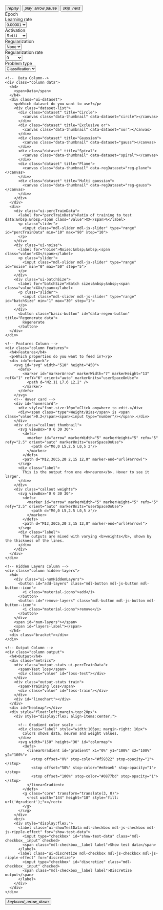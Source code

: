   <div id="top-controls">
    <div class="container l--page">
      <div class="timeline-controls">
        <button class="mdl-button mdl-js-button mdl-button--icon ui-resetButton" id="reset-button" title="Reset the network">
          <i class="material-icons">replay</i>
        </button>
        <button class="mdl-button mdl-js-button mdl-button--fab mdl-button--colored ui-playButton" id="play-pause-button" title="Run/Pause">
          <i class="material-icons">play_arrow</i>
          <i class="material-icons">pause</i>
        </button>
        <button class="mdl-button mdl-js-button mdl-button--icon ui-stepButton" id="next-step-button" title="Step">
          <i class="material-icons">skip_next</i>
        </button>
      </div>
      <div class="control">
        <span class="label">Epoch</span>
        <span class="value" id="iter-number"></span>
      </div>
      <div class="control ui-learningRate">
        <label for="learningRate">Learning rate</label>
        <div class="select">
          <select id="learningRate">
            <option value="0.00001">0.00001</option>
            <option value="0.0001">0.0001</option>
            <option value="0.001">0.001</option>
            <option value="0.003">0.003</option>
            <option value="0.01">0.01</option>
            <option value="0.03">0.03</option>
            <option value="0.1">0.1</option>
            <option value="0.3">0.3</option>
            <option value="1">1</option>
            <option value="3">3</option>
            <option value="10">10</option>
          </select>
        </div>
      </div>
      <div class="control ui-activation">
        <label for="activations">Activation</label>
        <div class="select">
          <select id="activations">
            <option value="relu">ReLU</option>
            <option value="tanh">Tanh</option>
            <option value="sigmoid">Sigmoid</option>
            <option value="linear">Linear</option>
          </select>
        </div>
      </div>
      <div class="control ui-regularization">
        <label for="regularizations">Regularization</label>
        <div class="select">
          <select id="regularizations">
            <option value="none">None</option>
            <option value="L1">L1</option>
            <option value="L2">L2</option>
          </select>
        </div>
      </div>
      <div class="control ui-regularizationRate">
        <label for="regularRate">Regularization rate</label>
        <div class="select">
          <select id="regularRate">
            <option value="0">0</option>
            <option value="0.001">0.001</option>
            <option value="0.003">0.003</option>
            <option value="0.01">0.01</option>
            <option value="0.03">0.03</option>
            <option value="0.1">0.1</option>
            <option value="0.3">0.3</option>
            <option value="1">1</option>
            <option value="3">3</option>
            <option value="10">10</option>
          </select>
        </div>
      </div>
      <div class="control ui-problem">
        <label for="problem">Problem type</label>
        <div class="select">
          <select id="problem">
            <option value="classification">Classification</option>
            <option value="regression">Regression</option>
          </select>
        </div>
      </div>
    </div>
  </div>

   <!-- Main Part -->
   <div id="main-part" class="l--page">

    <!--  Data Column-->
    <div class="column data">
      <h4>
        <span>Data</span>
      </h4>
      <div class="ui-dataset">
        <p>Which dataset do you want to use?</p>
        <div class="dataset-list">
          <div class="dataset" title="Circle">
            <canvas class="data-thumbnail" data-dataset="circle"></canvas>
          </div>
          <div class="dataset" title="Exclusive or">
            <canvas class="data-thumbnail" data-dataset="xor"></canvas>
          </div>
          <div class="dataset" title="Gaussian">
            <canvas class="data-thumbnail" data-dataset="gauss"></canvas>
          </div>
          <div class="dataset" title="Spiral">
            <canvas class="data-thumbnail" data-dataset="spiral"></canvas>
          </div>
          <div class="dataset" title="Plane">
            <canvas class="data-thumbnail" data-regDataset="reg-plane"></canvas>
          </div>
          <div class="dataset" title="Multi gaussian">
            <canvas class="data-thumbnail" data-regDataset="reg-gauss"></canvas>
          </div>
        </div>
      </div>
      <div>
        <div class="ui-percTrainData">
          <label for="percTrainData">Ratio of training to test data:&nbsp;&nbsp;<span class="value">XX</span>%</label>
          <p class="slider">
            <input class="mdl-slider mdl-js-slider" type="range" id="percTrainData" min="10" max="90" step="10">
          </p>
        </div>
        <div class="ui-noise">
          <label for="noise">Noise:&nbsp;&nbsp;<span class="value">XX</span></label>
          <p class="slider">
            <input class="mdl-slider mdl-js-slider" type="range" id="noise" min="0" max="50" step="5">
          </p>
        </div>
        <div class="ui-batchSize">
          <label for="batchSize">Batch size:&nbsp;&nbsp;<span class="value">XX</span></label>
          <p class="slider">
            <input class="mdl-slider mdl-js-slider" type="range" id="batchSize" min="1" max="30" step="1">
          </p>
        </div>
          <button class="basic-button" id="data-regen-button" title="Regenerate data">
            Regenerate
          </button>
      </div>
    </div>

    <!-- Features Column -->
    <div class="column features">
      <h4>Features</h4>
      <p>Which properties do you want to feed in?</p>
      <div id="network">
        <svg id="svg" width="510" height="450">
          <defs>
            <marker id="markerArrow" markerWidth="7" markerHeight="13" refX="1" refY="6" orient="auto" markerUnits="userSpaceOnUse">
              <path d="M2,11 L7,6 L2,2" />
            </marker>
          </defs>
        </svg>
        <!-- Hover card -->
        <div id="hovercard">
          <div style="font-size:10px">Click anywhere to edit.</div>
          <div><span class="type">Weight/Bias</span> is <span class="value">0.2</span><span><input type="number"/></span>.</div>
        </div>
        <div class="callout thumbnail">
          <svg viewBox="0 0 30 30">
            <defs>
              <marker id="arrow" markerWidth="5" markerHeight="5" refx="5" refy="2.5" orient="auto" markerUnits="userSpaceOnUse">
                <path d="M0,0 L5,2.5 L0,5 z"/>
              </marker>
            </defs>
            <path d="M12,30C5,20 2,15 12,0" marker-end="url(#arrow)">
          </svg>
          <div class="label">
            This is the output from one <b>neuron</b>. Hover to see it larger.
          </div>
        </div>
        <div class="callout weights">
          <svg viewBox="0 0 30 30">
            <defs>
              <marker id="arrow" markerWidth="5" markerHeight="5" refx="5" refy="2.5" orient="auto" markerUnits="userSpaceOnUse">
                <path d="M0,0 L5,2.5 L0,5 z"/>
              </marker>
            </defs>
            <path d="M12,30C5,20 2,15 12,0" marker-end="url(#arrow)">
          </svg>
          <div class="label">
            The outputs are mixed with varying <b>weights</b>, shown by the thickness of the lines.
          </div>
        </div>
      </div>
    </div>

    <!-- Hidden Layers Column -->
    <div class="column hidden-layers">
      <h4>
        <div class="ui-numHiddenLayers">
          <button id="add-layers" class="mdl-button mdl-js-button mdl-button--icon">
            <i class="material-icons">add</i>
          </button>
          <button id="remove-layers" class="mdl-button mdl-js-button mdl-button--icon">
            <i class="material-icons">remove</i>
          </button>
        </div>
        <span id="num-layers"></span>
        <span id="layers-label"></span>
      </h4>
      <div class="bracket"></div>
    </div>

    <!-- Output Column -->
    <div class="column output">
      <h4>Output</h4>
      <div class="metrics">
        <div class="output-stats ui-percTrainData">
          <span>Test loss</span>
          <div class="value" id="loss-test"></div>
        </div>
        <div class="output-stats train">
          <span>Training loss</span>
          <div class="value" id="loss-train"></div>
        </div>
        <div id="linechart"></div>
      </div>
      <div id="heatmap"></div>
      <div style="float:left;margin-top:20px">
        <div style="display:flex; align-items:center;">

          <!-- Gradient color scale -->
          <div class="label" style="width:105px; margin-right: 10px">
            Colors shows data, neuron and weight values.
          </div>
          <svg width="150" height="30" id="colormap">
            <defs>
              <linearGradient id="gradient" x1="0%" y1="100%" x2="100%" y2="100%">
                <stop offset="0%" stop-color="#f59322" stop-opacity="1"></stop>
                <stop offset="50%" stop-color="#e8eaeb" stop-opacity="1"></stop>
                <stop offset="100%" stop-color="#0877bd" stop-opacity="1"></stop>
              </linearGradient>
            </defs>
            <g class="core" transform="translate(3, 0)">
              <rect width="144" height="10" style="fill: url('#gradient');"></rect>
            </g>
          </svg>
        </div>
        <br/>
        <div style="display:flex;">
          <label class="ui-showTestData mdl-checkbox mdl-js-checkbox mdl-js-ripple-effect" for="show-test-data">
            <input type="checkbox" id="show-test-data" class="mdl-checkbox__input" checked>
            <span class="mdl-checkbox__label label">Show test data</span>
          </label>
          <label class="ui-discretize mdl-checkbox mdl-js-checkbox mdl-js-ripple-effect" for="discretize">
            <input type="checkbox" id="discretize" class="mdl-checkbox__input" checked>
            <span class="mdl-checkbox__label label">Discretize output</span>
          </label>
        </div>
      </div>
    </div>

  </div>

  <!-- More -->
  <div class="more">
    <!-- <button class="mdl-button mdl-js-button mdl-button--icon"><i class="material-icons">keyboard_arrow_down</i></button> -->
    <button class="mdl-button mdl-js-button mdl-button--fab">
      <i class="material-icons">keyboard_arrow_down</i>
    </button>
  </div>